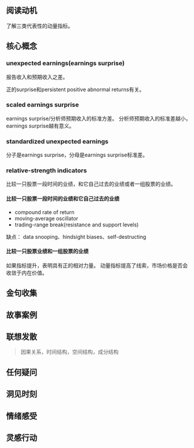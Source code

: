 ## 阅读动机
了解三类代表性的动量指标。
## 核心概念

### unexpected earnings(earnings surprise)
报告收入和预期收入之差。

正的surprise和persistent positive abnormal returns有关。

### scaled earnings surprise
earnings surprise/分析师预期收入的标准方差。
分析师预期收入的标准差越小，earnings surprise越有意义。

### standardized unexpected earnings
分子是earnings surprise，分母是earnings surprise标准差。

### relative-strength indicators
比较一只股票一段时间的业绩，和它自己过去的业绩或者一组股票的业绩。

#### 比较一只股票一段时间的业绩和它自己过去的业绩
- compound rate of return
- moving-average oscillator
- trading-range break(resistance and support levels)

缺点： data snooping、hindsight biases、self-destructing

#### 比较一只股票业绩和一组股票的业绩
如果指标提升，表明具有正的相对力量。
动量指标提高了线索，市场价格是否会收敛于内在价值。

## 金句收集

## 故事案例

## 联想发散
> 因果关系，时间结构，空间结构，成分结构
## 任何疑问

## 洞见时刻

## 情绪感受

## 灵感行动
